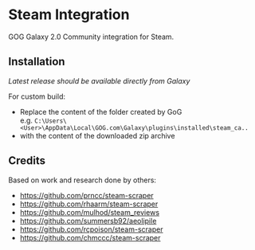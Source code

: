 # Steam Integration

GOG Galaxy 2.0 Community integration for Steam.

## Installation

*Latest release should be available directly from Galaxy*

For custom build:
- Replace the content of the folder created by GoG <br> e.g. `C:\Users\<User>\AppData\Local\GOG.com\Galaxy\plugins\installed\steam_ca..`
- with the content of the downloaded zip archive

## Credits

Based on work and research done by others:
* https://github.com/prncc/steam-scraper
* https://github.com/rhaarm/steam-scraper
* https://github.com/mulhod/steam_reviews
* https://github.com/summersb92/aeolipile
* https://github.com/rcpoison/steam-scraper
* https://github.com/chmccc/steam-scraper
